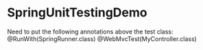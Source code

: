 # SpringUnitTestingDemo

Need to put the following annotations above the test class:
@RunWith(SpringRunner.class)
@WebMvcTest(MyController.class) 

